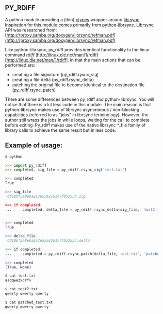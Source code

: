 PY_RDIFF
--------

A python module providing a (thin) [ctypes](https://docs.python.org/2/library/ctypes.html) wrapper around [librsync](https://github.com/librsync/librsync). Inspiration for this module comes primarily from [python-librsync](https://pypi.python.org/pypi/python-librsync/0.1-5). Librsync API was researched from: [http://rproxy.samba.org/doxygen/librsync/refman.pdf](http://rproxy.samba.org/doxygen/librsync/refman.pdf)

Like python-librsync, py_rdiff provides identical functionality to the linux command *rdiff* (http://linux.die.net/man/1/rdiff)[http://linux.die.net/man/1/rdiff], in that the main actions that can be performed are:

* creating a file signature (py_rdiff.rysnc_sig)
* creating a file delta (py_rdiff.rsync_delta)
* patching the original file to become identical to the destination file (py_rdiff.rsync_patch)


There are some differences between py_rdiff and python-librsync. You will notice that there is a lot less code in this module. The main reason is that python-librsync makes use of librsync asyncronous / non-blocking capabilities (referred to as "jobs" in librsync terminology). However, the author still wraps the jobs in while loops, waiting for the call to complete before exiting. Py_rdiff makes use of the native librsync \*\_file family of library calls to achieve the same result but in less code.

Example of usage:
-----------------

```bash
$ python
```
```python
>>> import py_rdiff
>>> completed, sig_file = py_rdiff.rsync_sig('test.txt')

>>> completed
True

>>> sig_file
'dd18bf3a8e0a2a3e53e2661c7fb53534.sig

>>> if completed:
...     completed, delta_file = py_rdiff.rsync_delta(sig_file, 'test2.txt')
 

>>> completed
True

>>> delta_file
'dd18bf3a8e0a2a3e53e2661c7fb53534.delta'

>>> if completed:
...     completed = py_rdiff.rsync_patch(delta_file,'test.txt', 'patched_test.txt')

>>> completed
(True, None)
```
```bash
$ cat test.txt 
asdqwezxcrfv

$ cat test2.txt 
qwerty qwerty qwerty

$ cat patched_test.txt 
qwerty qwerty qwerty

```
